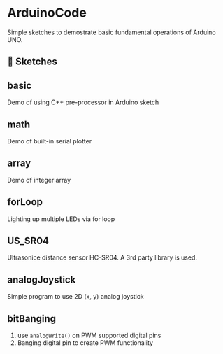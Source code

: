 # ArduinoCode
Simple sketches to demostrate basic fundamental operations of Arduino UNO.

💾 Sketches
------------

## basic 
Demo of using C++ pre-processor in Arduino sketch

## math
Demo of built-in serial plotter

## array
Demo of integer array

## forLoop
Lighting up multiple LEDs via for loop

## US_SR04
Ultrasonice distance sensor HC-SR04. A 3rd party library is used.

## analogJoystick
Simple program to use 2D (x, y) analog joystick

## bitBanging
 1. use `analogWrite()` on PWM supported digital pins
 2. Banging digital pin to create PWM functionality
